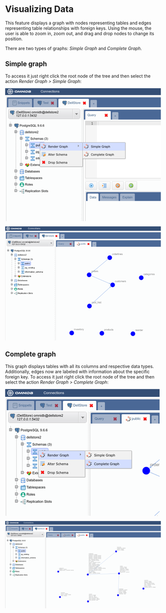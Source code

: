 # Visualizing Data

This feature displays a graph with nodes representing tables and edges
representing table relationships with foreign keys. Using the mouse, the user is
able to zoom in, zoom out, and drag and drop nodes to change its position.

There are two types of graphs: *Simple Graph* and *Complete Graph*.

## Simple graph

To access it just right click the root node of the tree and then select the
action *Render Graph > Simple Graph*:

![](https://raw.githubusercontent.com/OmniDB/doc/master/img/image_058.png)

![](https://raw.githubusercontent.com/OmniDB/doc/master/img/image_059.png)

## Complete graph

This graph displays tables with all its columns and respective data types.
Additionally, edges now are labeled with information about the specific foreign
key. To access it just right click the root node of the tree and then select the
action *Render Graph > Complete Graph*:

![](https://raw.githubusercontent.com/OmniDB/doc/master/img/image_060.png)

![](https://raw.githubusercontent.com/OmniDB/doc/master/img/image_061.png)
